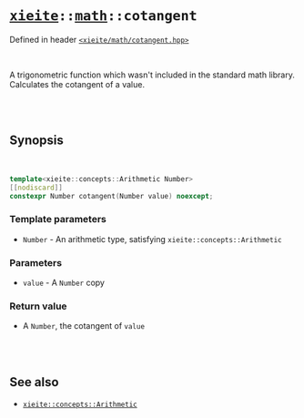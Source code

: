 # [`xieite`](../../README.md)`::`[`math`](../../docs/math.md)`::cotangent`
Defined in header [`<xieite/math/cotangent.hpp>`](../../include/xieite/math/cotagent.hpp)

<br/>

A trigonometric function which wasn't included in the standard math library. Calculates the cotangent of a value.

<br/><br/>

## Synopsis

<br/>

```cpp
template<xieite::concepts::Arithmetic Number>
[[nodiscard]]
constexpr Number cotangent(Number value) noexcept;
```
### Template parameters
- `Number` - An arithmetic type, satisfying `xieite::concepts::Arithmetic`
### Parameters
- `value` - A `Number` copy
### Return value
- A `Number`, the cotangent of `value`

<br/><br/>

## See also
- [`xieite::concepts::Arithmetic`](../../docs/concepts/Arithmetic.md)
